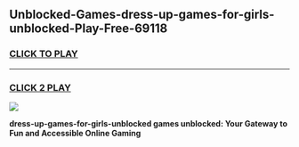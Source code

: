 
## Unblocked-Games-dress-up-games-for-girls-unblocked-Play-Free-69118
<h3>
<a href="https://premium76.site?title=dress-up-games-for-girls-unblocked&ref=10A">CLICK TO PLAY</a></h3>
<hr>

<h3>
<a href="https://premium76.site?title=dress-up-games-for-girls-unblocked&ref=10A">CLICK 2 PLAY</a>
  
</h3>

<a href="https://premium76.site?title=dress-up-games-for-girls-unblocked&ref=10A"><img src="https://clearcache.store/games.png"></a>


**dress-up-games-for-girls-unblocked games unblocked: Your Gateway to Fun and Accessible Online Gaming**
